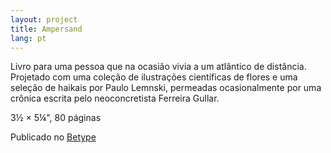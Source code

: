 ```yaml
---
layout: project
title: Ampersand
lang: pt
---
```


Livro para uma pessoa que na ocasião vivia a um atlântico de distância. Projetado com uma coleção de ilustrações científicas de flores e uma seleção de haikais por Paulo Lemnski, permeadas ocasionalmente por uma crônica escrita pelo neoconcretista Ferreira Gullar.

<p class="specifications">3&frac12; × 5&frac14;", 80 páginas</p>
<p class="features">Publicado no <a href="http://betype.co/post/136607909806/ampersand-by-vitor-de-carvalho" target="_blank">Betype</a></p>